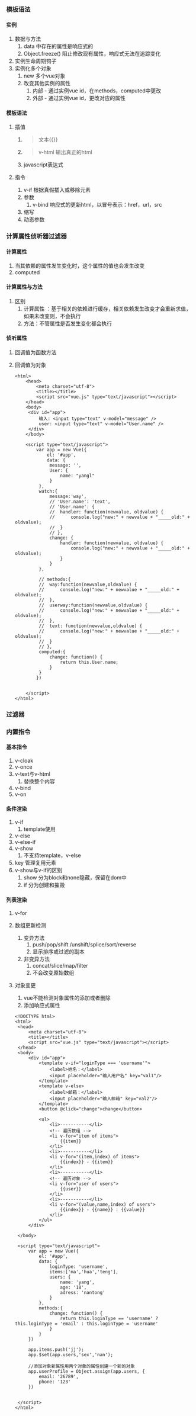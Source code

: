 ### 模板语法



#### 实例

1. 数据与方法
   1. data 中存在的属性是响应式的
   2. Object.freeze() 阻止修改现有属性，响应式无法在追踪变化
2. 实例生命周期钩子
3. 实例化多个对象
   1. new 多个vue对象
   2. 改变其他实例的属性
      1. 内部 - 通过实例vue id，在methods，computed中更改
      2. 外部 - 通过实例vue id，更改对应的属性



#### 模板语法

1. 插值

   1. >  文本{{}}

   2. >  v-html 输出真正的html

   3. javascript表达式

2. 指令

   1. v-if 根据真假插入或移除元素
   2. 参数
      1. v-bind 响应式的更新html，以冒号表示：href，url，src
   3. 缩写
   4. 动态参数



### 计算属性侦听器过滤器



#### 计算属性

1. 当其依赖的属性发生变化时，这个属性的值也会发生改变
2. computed

#### 计算属性与方法

1. 区别 
   1. 计算属性 ：基于相关的依赖进行缓存，相关依赖发生改变才会重新求值，如果未改变则，不会执行
   2. 方法：不管属性是否发生变化都会执行



#### 侦听属性

1. 回调值为函数方法

2. 回调值为对象

   ```vue
   <html>
       <head>
           <meta charset="utf-8">
           <title></title>
           <script src="vue.js" type="text/javascript"></script>
       </head>
       <body>
   		<div id="app">
   			输入: <input type="text" v-model="message" />
   			user: <input type="text" v-model="User.name" />
   		</div>
       </body>
   
       <script type="text/javascript">
           var app = new Vue({
               el: '#app',
               data: {
   				message: '',
   				User: {
   					name: "yangl"
   				}
   			},
   			watch:{
   				message:'way',
   				// 'User.name': 'text',
   				// 'User.name': {
   				// 	handler: function(newvalue, oldvalue) {
   				// 		console.log("new:" + newvalue + "_____old:" + oldvalue);
   				// 	}
   				// },
   				change: {
   					handler: function(newvalue, oldvalue) {
   						console.log("new:" + newvalue + "_____old:" + oldvalue);
   					}
   				}
   			},
   			
   			// methods:{
   			// 	way:function(newvalue,oldvalue) {
   			// 		console.log("new:" + newvalue + "_____old:" + oldvalue);
   			// 	},
   			// 	userway:function(newvalue,oldvalue) {
   			// 		console.log("new:" + newvalue + "_____old:" + oldvalue);
   			// 	},
   			// 	text: function(newvalue,oldvalue) {
   			// 		console.log("new:" + newvalue + "_____old:" + oldvalue);
   			// 	}
   			// },
   			computed:{
   				change: function() {
   					return this.User.name;
   				}
   			}
           })
   		
   		
       </script>
   </html>
   ```

   

### 过滤器



### 内置指令



#### 基本指令

1. v-cloak
2. v-once
3. v-text与v-html
   1. 替换整个内容
4. v-bind
5. v-on



#### 条件渲染

1. v-if
   1. template使用
2. v-else
3. v-else-if
4. v-show
   1. 不支持template，v-else
5. key 管理复用元素
6. v-show与v-if的区别
   1. show 分为block和none隐藏，保留在dom中
   2. if 分为创建和摧毁



#### 列表渲染

1. v-for

2. 数组更新检测

   1. 变异方法
      1. push/pop/shift /unshift/splice/sort/reverse
      2. 显示排序或过滤的副本
   2. 非变异方法
      1. concat/slice/map/filter 
      2. 不会改变原始数组

3. 对象变更

   1. vue不能检测对象属性的添加或者删除
   2. 添加响应式属性

   ```VUE
   <!DOCTYPE html>
   <html>
   	<head>
   		<meta charset="utf-8">
   		<title></title>
   		<script src="vue.js" type="text/javascript"></script>
   	</head>
   	<body>
   		<div id="app">
   			<template v-if="loginType === 'username'">
   				<label>姓名：</label>
   				<input placeholder="输入用户名" key="val1"/>
   			</template>
   			<template v-else>
   				<label>邮箱：</label>
   				<input placeholder="输入邮箱" key="val2"/>
   			</template>
   			<button @click="change">change</button>
   			
   			<ul>
   				<li>-----------</li>
   				<!-- 遍历数组 -->
   				<li v-for="item of items">
   					{{item}}
   				</li>
   				<li>-----------</li>
   				<li v-for="(item,index) of items">
   					{{index}} - {{item}}
   				</li>
   				<li>-----------</li>
   				<!-- 遍历对象 -->
   				<li v-for="user of users">
   					{{user}}
   				</li>
   				<li>-----------</li>
   				<li v-for="(value,name,index) of users">
   					{{index}} - {{name}} : {{value}}
   				</li>
   			</ul>
   		</div>
   		
   	</body>
   	
   	<script type="text/javascript">
   		var app = new Vue({
   			el: '#app',
   			data: {
   				loginType: 'username',
   				items:['ma','hua','teng'],
   				users: {
   					name: 'yang',
   					age: '18',
   					adress: 'nantong'
   				}
   			},
   			methods:{
   				change: function() {
   					return this.loginType == 'username' ? this.loginType = 'email' : this.loginType = 'username'
   				}
   			}
   		})
   		
   		app.items.push('jj');
   		app.$set(app.users,'sex','nan');
   		
   		//添加对象新属性用两个对象的属性创建一个新的对象
   		app.userProfile = Object.assign(app.users, {
   			email: '26789',
   			phone: '123'
   		})
   		
   		
   	</script>
   </html>
   
   ```

   